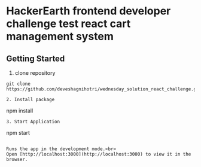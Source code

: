 # HackerEarth frontend developer challenge test react cart management system


## Getting Started

1. clone repository
```
git clone https://github.com/deveshagnihotri/wednesday_solution_react_challenge.git

2. Install package
```
npm install
```
3. Start Application
```
npm start
```  

Runs the app in the development mode.<br>
Open [http://localhost:3000](http://localhost:3000) to view it in the browser.
